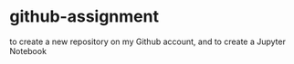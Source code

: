 # github-assignment
 to create a new repository on my Github account, and to create a Jupyter Notebook
